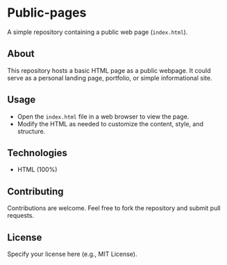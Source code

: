# Public-pages

A simple repository containing a public web page (`index.html`).

## About

This repository hosts a basic HTML page as a public webpage. It could serve as a personal landing page, portfolio, or simple informational site.

## Usage

- Open the `index.html` file in a web browser to view the page.
- Modify the HTML as needed to customize the content, style, and structure.

## Technologies

- HTML (100%)

## Contributing

Contributions are welcome. Feel free to fork the repository and submit pull requests.

## License

Specify your license here (e.g., MIT License).
